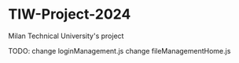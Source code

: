 # TIW-Project-2024
Milan Technical University's project

TODO: 
change loginManagement.js
change fileManagementHome.js
